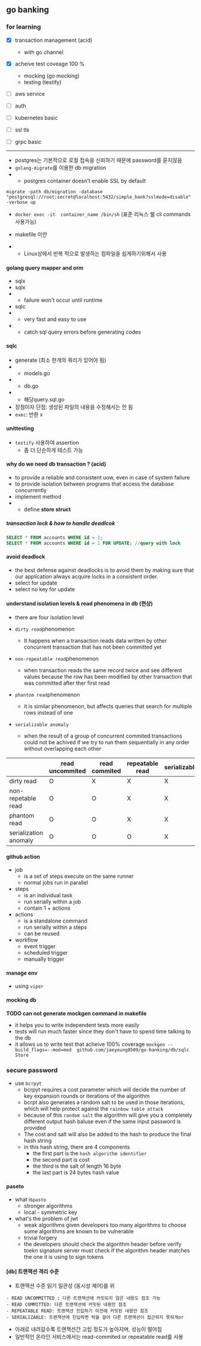 ## go banking 

### for learning
- [x] transaction management (acid)
  - with go channel
- [x] acheive test coveage 100 %
  - mocking (go mocking)
  - testing (testify)
- [ ] aws service 
- [ ] auth
- [ ] kubernetes  basic
- [ ] ssl tls 
- [ ] grpc basic 




---
- postgres는 기본적으로 로컬 접속을 신뢰하기 때문에 password를 묻지않음
- `golang-migrate`를 이용한 db migration
- - postgres container doesn’t enable SSL by default
```shell
migrate -path db/migration -database "postgresql://root:secret@localhost:5432/simple_bank?sslmode=disable" -verbose up 
```
- `docker exec -it  container_name /bin/sh` (표준 리눅스 쉘 cli commands 사용가능)

- makefile 이란
- - Linux상에서 반복 적으로 발생하는 컴파일을 쉽게하기위해서 사용 


#### golang query mapper and orm
- sqlx 
- sqlx
- - failure won't occur until runtime
- sqlc
- - very fast and easy to use
- - catch sql query errors before generating codes 

#### sqlc
- generate (최소 한개의 쿼리가 있어야 됨)
- -  models.go 
- -  db.go 
- - 해당query.sql.go 
- 장점이자 단점: 생성된 파일의 내용을 수정해서는 안 됨
- `exec`: 반환 x 

#### unittesting 
- `testify` 사용하여 assertion 
  - 좀 더  단순하게 테스트 가능

#### why do we need db transaction ? (acid)
- to provide a reliable and consistent uow, even in case of system failure 
- to provide isolation between programs that access the database concurrently
- implement method 
- - define **store struct**


##### transaction lock & how to handle deadlcok
```sql
SELECT * FROM accounts WHERE id = 1;
SELECT * FROM accounts WHERE id = 1 FOR UPDATE; //query with lock

```

#### avoid deadlock
- the best defense against deadlocks is to avoid them by making sure that
 our application always acquire locks in a consistent order.
 - select for update 
 - select no key for update 

#### understand isolation levels & read phenomena in db  (현상)
- there are four isolation level 
- `dirty read`phenomenon
  -  It happens when a transaction reads data written by other concurrent transaction that has not been committed yet
- `non-repeatable read`phenomenon
  - when transaction reads the same record twice and see different values
  because the row has been modified by other transaction that was committed after ther first read 
- `phantom read`phenomenon
  - it is similar phenomenon, but affects queries that search for multiple rows instead of one 
  
- `serializable anomaly`
  - when the result of a group of concurrent commited transactions could not be achived if we try to run them sequentially in any order without overlapping each other 
  
|                       | read uncommited | read commited | repeatable read | serializable |
|-----------------------|-----------------|---------------|-----------------|--------------|
| dirty read            | O               | X             | X               | X            |
| non-repetable read    | O               | O             | X               | X            |
| phantom read          | O               | O             | X               | X            |
| serialization anomaly | O               | O             | O               | X            |


#### github action 
- job 
  - is a set of steps execute on the same runner 
  - normal jobs run in parallel
- steps
  - is an individual task
  - run serially within a job 
  - contain 1 + actions 
- actions 
  - is a standalone command
  - run serially within a steps
  - can be reused
-  workflow
   -  event trigger
   -  scheduled trigger
   -  manually trigger 

#### manage env  
- using `viper`


#### mocking db 
**TODO can not generate mockgen command in makefile**
- it helps you to write independent tests more easily  
- tests will run much faster since they don't have to spend time talking to the db 
- it allows us to write test that acheive 100% coverage 
`mockgen --build_flags=--mod=mod  github.com/jaeyoung0509/go-banking/db/sqlc Store`

### secure password 
- use `bcrpyt`
  - bcrpyt requires a cost parameter which will decide the number of key expansion rounds or iterations of the algorithm
  - bcrpt also generates a random salt to be used in those iterations, which will help protect against the `rainbow table attack`
  - because of this `random salt` the algorithm will give you a completely different output hash baluse even if the same input password is provided
  - The cost and salt will also be added to the hash to produce the final hash string
  - in this hash string, there are 4 components
    - the first part is the `hash algorithm identifier` 
    - the second part is cost 
    - the third is the salt of length 16 byte
    - the last part is 24 bytes hash value


#### paseto
- what is`pasto` 
  - stronger algorithms
  - local  - symmetric key 
- what's the problem of jwt 
  - weak algorithms
  given developers too many algorithms to choose
  some algorithms are known to be vulnerable
  - trivial forgery
  - the developers should check the algorithm header before verify toekn signature
  server must check if the algorithm header matches the one it is using to sign tokens


#### [db] 트랜잭션 격리 수준
- 트랜잭션 수준 읽기 일관성 (동시성 제어)를 위
```
- READ UNCOMMITTED : 다른 트랜잭션에 커밋되지 않은 내용도 참조 가능
- READ COMMITTED: 다른 트랜잭션에 커밋된 내용만 참조
- REPEATABLE READ: 트랜잭션 진입하기 이전에 커밋된 내용만 참조
- SERIALIZABLE: 트랜잭션에 진입하면 락을 걸어 다른 트랜잭션이 접근하지 못하게or
```
- 아래로 내려갈수록 트랜잭션간 고립 정도가 높아지며, 성능이 떨어짐
- 일반적인 온라인 서비스에서는 read-commited or repeatable read를 사용

